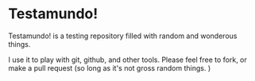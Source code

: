 Testamundo!
===========

Testamundo! is a testing repository filled with random and wonderous things.

I use it to play with git, github, and other tools.  Please feel free to fork,
or make a pull request (so long as it's not gross random things. )


